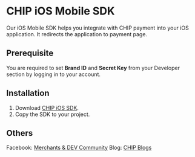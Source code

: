 # CHIP iOS Mobile SDK
Our iOS Mobile SDK helps you integrate with CHIP payment into your iOS application. It redirects the application to payment page.

## Prerequisite
You are required to set **Brand ID** and **Secret Key** from your Developer section by logging in to your account.

## Installation
1. Download [CHIP iOS SDK](https://github.com/CHIPAsia/chip-ios-sdk/releases).
2. Copy the SDK to your project.

## Others
Facebook: [Merchants & DEV Community](https://www.facebook.com/groups/3210496372558088)
Blog: [CHIP Blogs](https://blog.chip-in.asia/)

